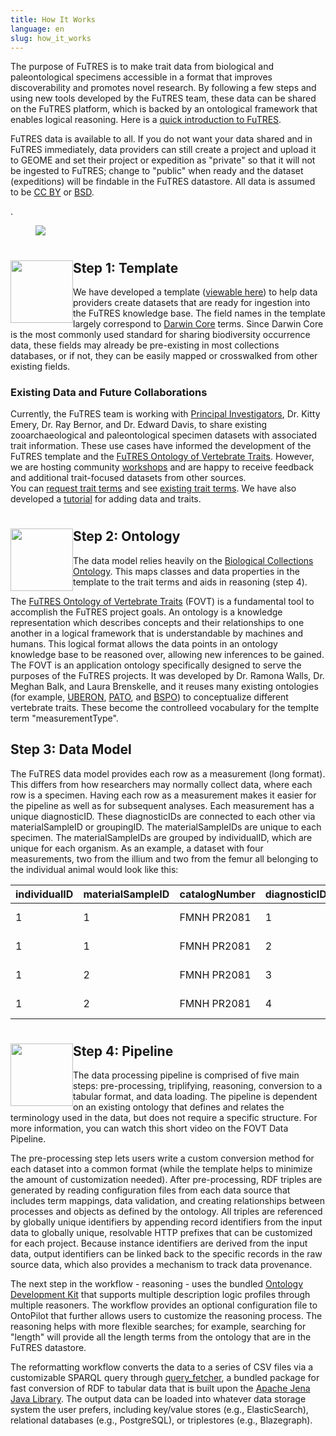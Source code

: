 ```yaml
---
title: How It Works
language: en
slug: how_it_works
---
```

<p>The purpose of FuTRES is to make trait data from biological and paleontological specimens accessible in a format that improves discoverability and promotes novel research. By following a few steps and using new tools developed by the FuTRES team, these data can be shared on the FuTRES platform, which is backed by an ontological framework that enables logical reasoning. Here is a <a href="https://youtu.be/r2LNKU9hQEE">quick introduction to FuTRES</a>.</p>

<p>FuTRES data is available to all. If you do not want your data shared and in FuTRES immediately, data providers can still create a project and upload it to GEOME and set their project or expedition as "private" so that it will not be ingested to FuTRES; change to "public" when ready and the dataset (expeditions) will be findable in the FuTRES datastore. All data is assumed to be <a href="https://creativecommons.org/publicdomain/zero/1.0/legalcode'>CC0</a> licensing, unless otherwise specified as <a href="https://creativecommons.org/licenses/by/4.0/">CC BY</a> or <a href="https://opensource.org/licenses/BSD-3-Clause">BSD</a>.</p>.

<p><figure><img src="/media/FuTRESworkflow.png"/></figure></p>

<h1><img src="/media/templateIcon.png"
width="100"
style="float:left;">

## Step 1: Template 

<p>We have developed a template (<a href="https://github.com/futres/template">viewable here</a>) to help data providers create datasets that are ready for ingestion into the FuTRES knowledge base. The field names in the template largely correspond to <a href="https://dwc.tdwg.org/">Darwin Core</a> terms. Since Darwin Core is the most commonly used standard for sharing biodiversity occurrence data, these fields may already be pre-existing in most collections databases, or if not, they can be easily mapped or crosswalked from other existing fields.</p>

### Existing Data and Future Collaborations 
<p>Currently, the FuTRES team is working with <a href="https://futres.org/team/">Principal Investigators</a>, Dr. Kitty Emery, Dr. Ray Bernor, and Dr. Edward Davis, to share existing zooarchaeological and paleontological specimen datasets with associated trait information. These use cases have informed the development of the FuTRES template and the <a href="https://github.com/futres/fovt">FuTRES Ontology of Vertebrate Traits</a>. However, we are hosting community <a href="https://futres.org/workshop/">workshops</a> and are happy to receive feedback and additional trait-focused datasets from other sources.<br>
  You can <a href="https://github.com/futres/fovt-data-pipeline/issues/new">request trait terms</a> and see <a href="https://geome-db.org/workbench/template">existing trait terms</a>. We have also developed a <a href="https://futres.org/data_tutorial/">tutorial</a> for adding data and traits.</p>

<h1><img src="/media/ontologyIcon.png"
width="100"
style="float:left;">
  
## Step 2: Ontology

<p> The data model relies heavily on the <a href="https://obofoundry.org/ontology/bco.html">Biological Collections Ontology</a>. This maps classes and data properties in the template to the trait terms and aids in reasoning (step 4).</p>

<p>The <a href="https://github.com/futres/fovt">FuTRES Ontology of Vertebrate Traits</a> (FOVT) is a fundamental tool to accomplish the FuTRES project goals. An ontology is a knowledge representation which describes concepts and their relationships to one another in a logical framework that is understandable by machines and humans. This logical format allows the data points in an ontology knowledge base to be reasoned over, allowing new inferences to be gained. The FOVT is an application ontology specifically designed to serve the purposes of the FuTRES projects. It was developed by Dr. Ramona Walls, Dr. Meghan Balk, and Laura Brenskelle, and it reuses many existing ontologies (for example, <a href="https://www.ebi.ac.uk/ols/ontologies/uberon">UBERON</a>, <a href="http://www.obofoundry.org/ontology/pato.html">PATO</a>, and <a href="http://www.obofoundry.org/ontology/bspo.html">BSPO</a>) to conceptualize different vertebrate traits. These become the controlleed vocabulary for the templte term "measurementType".</p>

## Step 3: Data Model
  
<p>The FuTRES data model provides each row as a measurement (long format). This differs from how researchers may normally collect data, where each row is a specimen. Having each row as a measurement makes it easier for the pipeline as well as for subsequent analyses. Each measurement has a unique diagnosticID. These diagnosticIDs are connected to each other via materialSampleID or groupingID. The materialSampleIDs are unique to each specimen. The materialSampleIDs are grouped by individualID, which are unique for each organism. As an example, a dataset with four measurements, two from the illium and two from the femur all belonging to the individual animal would look like this:</p>

| individualID | materialSampleID | catalogNumber | diagnosticID | scientificName | measurementType | measurementValue | measurementUnit|
| :--- | :--- | :--- | :--- | :--- | :--- | :--- | :--- |
|1|1|FMNH PR2081|1|<i>Tyrannosaurus rex</i>|illium length|1525|mm|
|1|1|FMNH PR2081|2|<i>Tyrannosaurus rex</i>|illium depth|608|mm|
|1|2|FMNH PR2081|3|<i>Tyrannosaurus rex</i>|femur length|1321|mm|
|1|2|FMNH PR2081|4|<i>Tyrannosaurus rex</i>|femur circumference|580|mm|

<h1><img src="/media/pipelineIcon.png"
width="100"
style="float:left;">

## Step 4: Pipeline 

<p>The data processing pipeline is comprised of five main steps: pre-processing, triplifying, reasoning, conversion to a tabular format, and data loading. The pipeline is dependent on an existing ontology that defines and relates the terminology used in the data, but does not require a specific structure. For more information, you can watch this short video on the <a <strong>FOVT Data Pipeline</strong></a>.</p>

<p>The pre-processing step lets users write a custom conversion method for each dataset into a common format (while the template helps to minimize the amount of customization needed). After pre-processing, RDF triples are generated by reading configuration files from each data source that includes term mappings, data validation, and creating relationships between processes and objects as defined by the ontology. All triples are referenced by globally unique identifiers by appending record identifiers from the input data to globally unique, resolvable HTTP prefixes that can be customized for each project. Because instance identifiers are derived from the input data, output identifiers can be linked back to the specific records in the raw source data, which also provides a mechanism to track data provenance.</p>

<p>The next step in the workflow - reasoning - uses the bundled <a href="https://github.com/INCATools/ontology-development-kit">Ontology Development Kit</a> that supports multiple description logic profiles through multiple reasoners. The workflow provides an optional configuration file to OntoPilot that further allows users to customize the reasoning process. The reasoning helps with more flexible searches; for example, searching for "length" will provide all the length terms from the ontology that are in the FuTRES datastore.</p>

<p>The reformatting workflow converts the data to a series of CSV files via a customizable SPARQL query through <a href="https://github.com/biocodellc/query_fetcher">query_fetcher</a>, a bundled package for fast conversion of RDF to tabular data that is built upon the <a href="https://jena.apache.org/index.html">Apache Jena Java Library</a>. The output data can be loaded into whatever data storage system the user prefers, including key/value stores (e.g., ElasticSearch), relational databases (e.g., PostgreSQL), or triplestores (e.g., Blazegraph).
